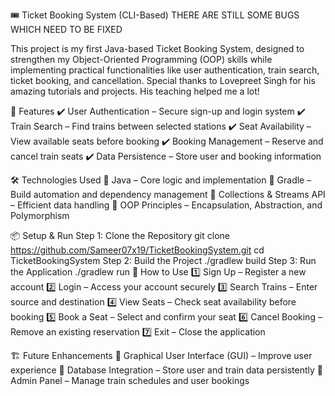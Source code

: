 🎟️ Ticket Booking System (CLI-Based)
THERE ARE STILL SOME BUGS WHICH NEED TO BE FIXED

This project is my first Java-based Ticket Booking System, designed to strengthen my Object-Oriented Programming (OOP) skills while implementing practical functionalities like user authentication, train search, ticket booking, and cancellation. Special thanks to Lovepreet Singh for his amazing tutorials and projects. His teaching helped me a lot!

🚀 Features
✔️ User Authentication – Secure sign-up and login system
✔️ Train Search – Find trains between selected stations
✔️ Seat Availability – View available seats before booking
✔️ Booking Management – Reserve and cancel train seats
✔️ Data Persistence – Store user and booking information

🛠️ Technologies Used
🔹 Java – Core logic and implementation
🔹 Gradle – Build automation and dependency management
🔹 Collections & Streams API – Efficient data handling
🔹 OOP Principles – Encapsulation, Abstraction, and Polymorphism

📦 Setup & Run
Step 1: Clone the Repository
git clone https://github.com/Sameer07x19/TicketBookingSystem.git
cd TicketBookingSystem
Step 2: Build the Project
./gradlew build
Step 3: Run the Application
./gradlew run
📌 How to Use
1️⃣ Sign Up – Register a new account
2️⃣ Login – Access your account securely
3️⃣ Search Trains – Enter source and destination
4️⃣ View Seats – Check seat availability before booking
5️⃣ Book a Seat – Select and confirm your seat
6️⃣ Cancel Booking – Remove an existing reservation
7️⃣ Exit – Close the application

🏗️ Future Enhancements
🚀 Graphical User Interface (GUI) – Improve user experience
💾 Database Integration – Store user and train data persistently
🔧 Admin Panel – Manage train schedules and user bookings

